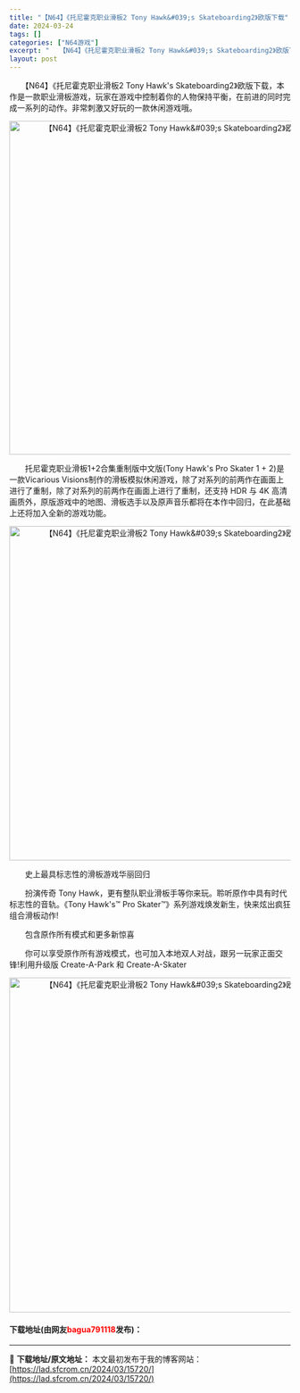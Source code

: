 ```yaml
---
title: "【N64】《托尼霍克职业滑板2 Tony Hawk&#039;s Skateboarding2》欧版下载"
date: 2024-03-24
tags: []
categories: ["N64游戏"]
excerpt: "　　【N64】《托尼霍克职业滑板2 Tony Hawk&#039;s Skateboarding2》欧版下载，本作是一款职业滑板游戏，玩家在游戏中控制着你的人物保持平衡，在前进的同时完成一系列的动作。非常刺激又好玩的一款休闲游戏哦。 　　托尼霍克职业滑板1+2合集重制版中文版(Tony Hawk&amp;#3&hellip;"
layout: post
---
```


 <p>　　【N64】《托尼霍克职业滑板2 Tony Hawk&#39;s Skateboarding2》欧版下载，本作是一款职业滑板游戏，玩家在游戏中控制着你的人物保持平衡，在前进的同时完成一系列的动作。非常刺激又好玩的一款休闲游戏哦。</p> <p align="center"><img align="" border="0" src="https://lad.sfcrom.cn/wp-content/uploads/2024/03/20240324_660045882a31c.png" width="598" alt="【N64】《托尼霍克职业滑板2 Tony Hawk&amp;#039;s Skateboarding2》欧版下载" /></p> <p>　　托尼霍克职业滑板1+2合集重制版中文版(Tony Hawk&#39;s Pro Skater 1 + 2)是一款Vicarious Visions制作的滑板模拟休闲游戏，除了对系列的前两作在画面上进行了重制，除了对系列的前两作在画面上进行了重制，还支持 HDR 与 4K 高清画质外，原版游戏中的地图、滑板选手以及原声音乐都将在本作中回归，在此基础上还将加入全新的游戏功能。</p> <p align="center"><img align="" border="0" src="https://lad.sfcrom.cn/wp-content/uploads/2024/03/20240324_660045896aa98.png" width="599" alt="【N64】《托尼霍克职业滑板2 Tony Hawk&amp;#039;s Skateboarding2》欧版下载" /></p> <p>　　史上最具标志性的滑板游戏华丽回归</p> <p>　　扮演传奇 Tony Hawk，更有整队职业滑板手等你来玩。聆听原作中具有时代标志性的音轨。《Tony Hawk&#39;s&trade; Pro Skater&trade;》系列游戏焕发新生，快来炫出疯狂组合滑板动作!</p> <p>　　包含原作所有模式和更多新惊喜</p> <p>　　你可以享受原作所有游戏模式，也可加入本地双人对战，跟另一玩家正面交锋!利用升级版 Create-A-Park 和 Create-A-Skater</p> <p align="center"><img align="" border="0" src="https://lad.sfcrom.cn/wp-content/uploads/2024/03/20240324_6600458b17dfe.png" width="600" alt="【N64】《托尼霍克职业滑板2 Tony Hawk&amp;#039;s Skateboarding2》欧版下载" /></p> <p><h4>下载地址(由网友<font color="red">bagua791118</font>发布)：</h4></p> 

---
📖 **下载地址/原文地址：** 本文最初发布于我的博客网站：[https://lad.sfcrom.cn/2024/03/15720/](https://lad.sfcrom.cn/2024/03/15720/)
